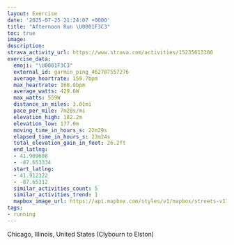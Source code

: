 ```yaml
---
layout: Exercise
date: '2025-07-25 21:24:07 +0000'
title: "Afternoon Run \U0001F3C3"
toc: true
image:
description:
strava_activity_url: https://www.strava.com/activities/15235613300
exercise_data:
  emoji: "\U0001F3C3"
  external_id: garmin_ping_462787557276
  average_heartrate: 159.7bpm
  max_heartrate: 168.0bpm
  average_watts: 429.6W
  max_watts: 559W
  distance_in_miles: 3.01mi
  pace_per_mile: 7m28s/mi
  elevation_high: 182.2m
  elevation_low: 177.0m
  moving_time_in_hours_s: 22m29s
  elapsed_time_in_hours_s: 23m24s
  total_elevation_gain_in_feet: 26.2ft
  end_latlng:
  - 41.909608
  - -87.653334
  start_latlng:
  - 41.912322
  - -87.65312
  similar_activities_count: 5
  similar_activities_trend: 1
  mapbox_image_url: https://api.mapbox.com/styles/v1/mapbox/streets-v11/static/path-5+787af2-1.0(cdy~Fvh_vOm%40f%40g%40V%5BTw%40v%40g%40%5Ec%40n%40SF%5BXUJu%40x%40y%40d%40WJOJ%7B%40XOEc%40_%40IAEB%5Dj%40gAvA%5Bd%40%5Bj%40Y%5C%3F~%40DbBC~%40%3FdBDzAB~D%3F%7CDC%60%40%3Fj%40Fh%40Ah%40NpAXzARbBR~%40ZzBHRB%40JM%5CU%5C%5BfCeBdAi%40f%40g%40t%40%5Dv%40q%40pAq%40TUh%40_%40x%40a%40r%40u%40l%40%5BXK%5E_%40%60%40Yb%40Q%60%40Sh%40m%40p%40k%40dBoA%7C%40k%40rAi%40VU%60Ag%40DEPKj%40W%5EMn%40YLMPGLKd%40UjBw%40nAw%40j%40UXQDE%40MXQXE%7CAMp%40Kz%40E%7CAQ%60%40%3FtAMXGbAg%40f%40_%40%7C%40_A%60AsAH%5BB%7B%40I%7DCG_SEcABy%40CgBBw%40G_BFcCGyB%3Fe%40CcD%40kBCiDEOCCM%3FEBWb%40%7D%40p%40%7B%40v%40aAp%40a%40d%40gBxAWLu%40l%40EL%3FF%5ExAL%5CAHoBdBs%40h%40Y%3FIDk%40p%40i%40ZsAhAm%40%5CQXSNg%40f%40),pin-s-s+e5b22e(-87.65596,41.91314),pin-s-f+89ae00(-87.65296000000008,41.90826000000002)/auto/800x800?access_token=pk.eyJ1Ijoiam9zaGJlY2ttYW4iLCJhIjoiY205eWR2aDd1MWZ6djJrbXc4a3M0bWZleiJ9.XiG9OWkNcZk2QzjJbxLB4A
tags:
- running
---
```




Chicago, Illinois, United States (Clybourn to Elston)
